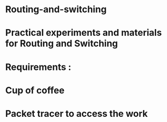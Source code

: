 # Routing-and-switching
# Practical experiments and materials for Routing and Switching  




# Requirements :
 # Cup of coffee 
# Packet tracer to access the work 



